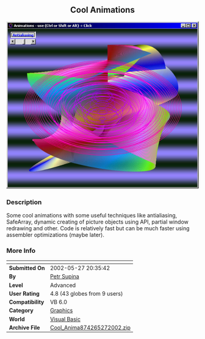 ﻿<div align="center">

## Cool Animations

<img src="PIC20025271518117033.jpg">
</div>

### Description

Some cool animations with some useful techniques like antialiasing, SafeArray, dynamic creating of picture objects using API, partial window redrawing and other. Code is relatively fast but can be much faster using assembler optimizations (maybe later).
 
### More Info
 


<span>             |<span>
---                |---
**Submitted On**   |2002-05-27 20:35:42
**By**             |[Petr Supina](https://github.com/Planet-Source-Code/PSCIndex/blob/master/ByAuthor/petr-supina.md)
**Level**          |Advanced
**User Rating**    |4.8 (43 globes from 9 users)
**Compatibility**  |VB 6\.0
**Category**       |[Graphics](https://github.com/Planet-Source-Code/PSCIndex/blob/master/ByCategory/graphics__1-46.md)
**World**          |[Visual Basic](https://github.com/Planet-Source-Code/PSCIndex/blob/master/ByWorld/visual-basic.md)
**Archive File**   |[Cool\_Anima874265272002\.zip](https://github.com/Planet-Source-Code/petr-supina-cool-animations__1-35159/archive/master.zip)








